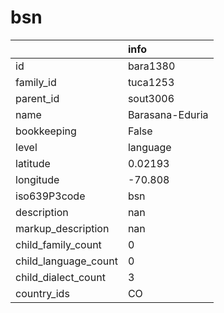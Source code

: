 # bsn
|                      | info            |
|:---------------------|:----------------|
| id                   | bara1380        |
| family_id            | tuca1253        |
| parent_id            | sout3006        |
| name                 | Barasana-Eduria |
| bookkeeping          | False           |
| level                | language        |
| latitude             | 0.02193         |
| longitude            | -70.808         |
| iso639P3code         | bsn             |
| description          | nan             |
| markup_description   | nan             |
| child_family_count   | 0               |
| child_language_count | 0               |
| child_dialect_count  | 3               |
| country_ids          | CO              |